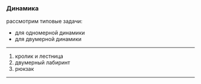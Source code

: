 ### Динамика  

рассмотрим типовые задачи:  

- для одномерной динамики  
- для двумерной динамики  

---  

1) кролик и лестница  
2) двумерный лабиринт  
3) рюкзак  

---  
